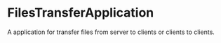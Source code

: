 # FilesTransferApplication
 A application for transfer files from server to clients or clients to clients.
